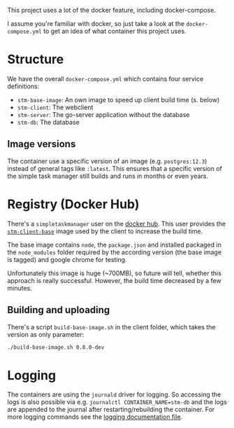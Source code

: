 This project uses a lot of the docker feature, including docker-compose.

I assume you're familiar with docker, so just take a look at the `docker-compose.yml` to get an idea of what container this project uses.

# Structure

We have the overall `docker-compose.yml` which contains four service definitions:

* `stm-base-image`: An own image to speed up client build time (s. below)
* `stm-client`: The webclient
* `stm-server`: The go-server application without the database
* `stm-db`: The database

## Image versions

The container use a specific version of an image (e.g. `postgres:12.3`) instead of general tags like `:latest`.
This ensures that a specific version of the simple task manager still builds and runs in months or even years.

# Registry (Docker Hub)

There's a `simpletaskmanager` user on the [docker hub](https://hub.docker.com/u/simpletaskmanager).
This user provides the [`stm-client-base`](https://hub.docker.com/r/simpletaskmanager/stm-client-base) image used by the client to increase the build time.

The base image contains `node`, the `package.json` and installed packaged in the `node_modules` folder required by the according version (the base image is tagged) and google chrome for testing.

Unfortunately this image is huge (~700MB), so future will tell, whether this approach is really successful.
However, the build time decreased by a few minutes.

## Building and uploading

There's a script `build-base-image.sh` in the client folder, which takes the version as only parameter:

```bash
./build-base-image.sh 0.8.0-dev
```

# Logging

The containers are using the `journald` driver for logging.
So accessing the logs is also possible via e.g. `journalctl CONTAINER_NAME=stm-db` and the logs are appended to the journal after restarting/rebuilding the container.
For more logging commands see the [logging documentation file](./logging.md).